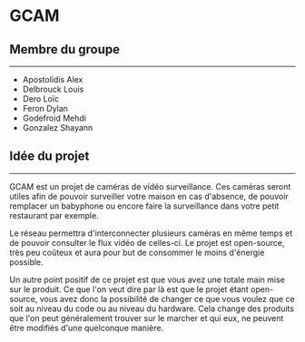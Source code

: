 # GCAM

## Membre du groupe
***
* Apostolidis Alex
* Delbrouck Louis
* Dero Loïc
* Feron Dylan
* Godefroid Mehdi
* Gonzalez Shayann



## Idée du projet 
***
GCAM est un projet de caméras de vidéo surveillance. Ces caméras seront utiles afin de pouvoir surveiller votre maison en cas d'absence, de pouvoir remplacer un babyphone ou encore faire la surveillance dans votre petit restaurant par exemple. 

Le réseau permettra d'interconnecter plusieurs caméras en même temps et de pouvoir consulter le flux vidéo de celles-ci. Le projet est open-source, très peu coûteux et aura pour but de consommer le moins d'énergie possible. 

Un autre point positif de ce projet est que vous avez une totale main mise sur le produit. Ce que l'on veut dire par là est que le projet étant open-source, vous avez donc la possibilité de changer ce que vous voulez que ce soit au niveau du code ou au niveau du hardware. Cela change des produits que l'on peut généralement trouver sur le marcher et qui eux, ne peuvent être modifiés d'une quelconque manière. 